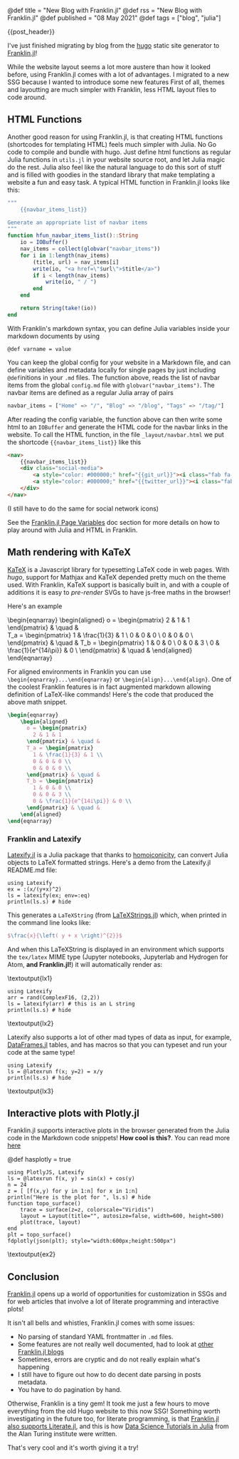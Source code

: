 @def title =  "New Blog with Franklin.jl"
@def rss =   "New Blog with Franklin.jl"
@def published = "08 May 2021"
@def tags = ["blog", "julia"]

{{post_header}}

I've just finished migrating by blog from the [hugo](https://gohugo.io)
static site generator to [Franklin.jl](https://franklinjl.org/)!

While the website layout seems a lot more austere than how it looked
before, using Franklin.jl comes with a lot of advantages.
I migrated to a new SSG because I wanted to introduce some new features
First of all, themes and layoutting are much simpler with Franklin, less HTML layout files to code around.

## HTML Functions

Another good reason for using Franklin.jl, is that creating HTML functions (shortcodes for templating HTML) 
feels much simpler with Julia. No Go code to compile and bundle with hugo. Just define html functions as regular Julia functions
in `utils.jl` in your website source root, and let Julia magic do the rest. Julia also feel like the natural language to do this sort of stuff 
and is filled with goodies in the standard library that make templating a website a fun and easy task.
A typical HTML function in Franklin.jl looks like this:

```julia
"""
    {{navbar_items_list}}

Generate an appropriate list of navbar items
"""
function hfun_navbar_items_list()::String
    io = IOBuffer()
    nav_items = collect(globvar("navbar_items"))
    for i in 1:length(nav_items)
        (title, url) = nav_items[i] 
        write(io, "<a href=\"$url\">$title</a>")
        if i < length(nav_items)
            write(io, " / ")
        end
    end

    return String(take!(io))
end
```

With Franklin's markdown syntax, you can define Julia variables inside your markdown documents by using 
```
@def varname = value
```  

You can keep the global config for your website in a Markdown file, and can define variables and metadata
locally for single pages by just including `@def`initions in your `.md` files.
The function above, reads the list of navbar items from the global `config.md` file with `globvar("navbar_items")`.
The navbar items are defined as a regular Julia array of pairs
```julia
navbar_items = ["Home" => "/", "Blog" => "/blog", "Tags" => "/tag/"]
```
After reading the config variable, the function above can then write some html to an `IOBuffer` 
and generate the HTML code for the navbar links in the website.
To call the HTML function, in the file `_layout/navbar.html` we put the shortcode `{{navbar_items_list}}` like this 


```html
<nav>
    {{navbar_items_list}}
    <div class="social-media">
        <a style="color: #000000;" href="{{git_url}}"><i class="fab fa-github"></i></a>
        <a style="color: #000000;" href="{{twitter_url}}"><i class="fab fa-twitter"></i></a>
    </div>
</nav>
```
(I still have to do the same for social network icons)

See the [Franklin.jl Page Variables](https://franklinjl.org/syntax/page-variables/) doc section for more details 
on how to play around with Julia and HTML in Franklin.

## Math rendering with KaTeX

[KaTeX](https://katex.org/) is a Javascript library for typesetting LaTeX code in web pages.
With *hugo*, support for Mathjax and KaTeX depended pretty much on the theme used. With 
Franklin, KaTeX support is basically built in, and with a couple of additions it is easy to 
*pre-render* SVGs to have js-free maths in the browser!

Here's an example


\begin{eqnarray}
    \begin{aligned}
      o = \begin{pmatrix}
        2 & 1 & 1
      \end{pmatrix} & \quad &  
      T_a = \begin{pmatrix}
        1 & \frac{1}{3} & 1 \\ 
        0 & 0 & 0 \\
        0 & 0 & 0 \\ 
      \end{pmatrix} & \quad &
      T_b = \begin{pmatrix}
        1 & 0 & 0 \\ 
        0 & 0 & 3 \\
        0 & \frac{1}{e^{14i\pi}} & 0 \\ 
      \end{pmatrix} & \quad &
    \end{aligned}
  \end{eqnarray} 


For aligned environments in Franklin you can use `\begin{eqnarray}...\end{eqnarray}` or `\begin{align}...\end{align}`.
One of the coolest Franklin features is in fact augmented markdown allowing definition of LaTeX-like commands!
Here's the code that produced the above math snippet.

```latex
\begin{eqnarray}
    \begin{aligned}
      o = \begin{pmatrix}
        2 & 1 & 1
      \end{pmatrix} & \quad &  
      T_a = \begin{pmatrix}
        1 & \frac{1}{3} & 1 \\ 
        0 & 0 & 0 \\
        0 & 0 & 0 \\ 
      \end{pmatrix} & \quad &
      T_b = \begin{pmatrix}
        1 & 0 & 0 \\ 
        0 & 0 & 3 \\
        0 & \frac{1}{e^{14i\pi}} & 0 \\ 
      \end{pmatrix} & \quad &
    \end{aligned}
\end{eqnarray} 
```

### Franklin and Latexify

[Latexify.jl](https://github.com/korsbo/Latexify.jl) is a Julia package that
thanks to
[homoiconicity](https://docs.julialang.org/en/v1/manual/metaprogramming/), can
convert Julia objects to LaTeX formatted strings.
Here's a demo from the Latexify.jl README.md file:

```julia:lx1
using Latexify
ex = :(x/(y+x)^2)
ls = latexify(ex; env=:eq)
println(ls.s) # hide
```

This generates a `LaTeXString` (from [LaTeXStrings.jl](https://github.com/stevengj/LaTeXStrings.jl)) which, when printed in the command line looks like:

```latex
$\frac{x}{\left( y + x \right)^{2}}$
```

And when this LaTeXString is displayed in an environment which supports the
`tex/latex` MIME type (Jupyter notebooks, Jupyterlab and Hydrogen for Atom, **and
Franklin.jl!**) it will automatically render as:

\textoutput{lx1}

```julia:lx2
using Latexify
arr = rand(ComplexF16, (2,2))
ls = latexify(arr) # this is an L string
println(ls.s) # hide
```

\textoutput{lx2}

Latexify also supports a lot of other mad types of data as input, for example, [DataFrames.jl](https://dataframes.juliadata.org/stable/) tables, and 
has macros so that you can typeset and run your 
code at the same type!

```julia:lx3
using Latexify 
ls = @latexrun f(x; y=2) = x/y
println(ls.s) # hide
```

\textoutput{lx3}

## Interactive plots with Plotly.jl

Franklin.jl supports interactive plots in the browser generated
from the Julia code in the Markdown code snippets! 
**How cool is this?**. You can read more [here](https://franklinjl.org/extras/plotly/)

@def hasplotly = true


```julia:ex2
using PlotlyJS, Latexify
ls = @latexrun f(x, y) = sin(x) + cos(y)
n = 24
z = [ [f(x,y) for y in 1:n] for x in 1:n]
println("Here is the plot for ", ls.s) # hide
function topo_surface()
    trace = surface(z=z, colorscale="Viridis")
    layout = Layout(title="", autosize=false, width=600, height=500)
    plot(trace, layout)
end
plt = topo_surface()
fdplotly(json(plt); style="width:600px;height:500px")
```

\textoutput{ex2}

## Conclusion

[Franklin.jl](https://franklinjl.org/) opens up a world of 
opportunities for customization in SSGs and for web articles that involve a lot of literate programming and interactive plots!

It isn't all bells and whistles, Franklin.jl comes with some issues:
- No parsing of standard YAML frontmatter in `.md` files.
- Some features are not really well documented, had to look at [other Franklin.jl blogs](https://abhishalya.tech/)
- Sometimes, errors are cryptic and do not really explain what's happening
- I still have to figure out how to do decent date parsing in posts metadata.
- You have to do pagination by hand.

Otherwise, Franklin is a tiny gem! It took me just a few hours to move everything from the old Hugo website to this now SSG!
Something worth investigating in the future too, for literate programming, is that [Franklin.jl also supports Literate.jl](https://franklinjl.org/code/literate/), and this is how [Data Science Tutorials in Julia](https://alan-turing-institute.github.io/DataScienceTutorials.jl/) from the Alan Turing institute were written.

That's very cool and it's worth giving it a try!